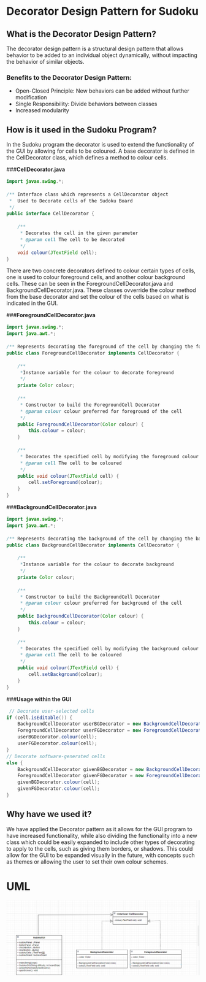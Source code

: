 # Decorator Design Pattern for Sudoku

## What is the Decorator Design Pattern?
The decorator design pattern is a structural design pattern that allows behavior to be added to an individual object dynamically, without impacting the behavior of similar objects. 

### **Benefits to the Decorator Design Pattern:**
- Open-Closed Principle: New behaviors can be added without further modification
- Single Responsibility: Divide behaviors between classes
 - Increased modularity 
 
## How is it used in the Sudoku Program?
In the Sudoku program the decorator is used to extend the functionality of the GUI by allowing for cells to be coloured. 
A base decorator is defined in the CellDecorator class, which defines a method to colour cells.

###**CellDecorator.java**
```java
import javax.swing.*;

/** Interface class which represents a CellDecorator object
 *  Used to Decorate cells of the Sudoku Board
 */
public interface CellDecorator {

    /**
     * Decorates the cell in the given parameter
     * @param cell The cell to be decorated
     */
    void colour(JTextField cell);
}

```

There are two concrete decorators defined to colour certain types of cells, one is used to colour foreground cells, and another colour background cells. These can be seen in the ForegroundCellDecorator.java and BackgroundCellDecorator.java. These classes ovverride the colour method from the base decorator and set the colour of the cells based on what is indicated in the GUI.

###**ForegroundCellDecorator.java**
```java
import javax.swing.*;
import java.awt.*;

/** Represents decorating the foreground of the cell by changing the foreground colour */
public class ForegroundCellDecorator implements CellDecorator {

    /**
     *Instance variable for the colour to decorate foreground
     */
    private Color colour;

    /**
     * Constructor to build the ForegroundCell Decorator
     * @param colour colour preferred for foreground of the cell
     */
    public ForegroundCellDecorator(Color colour) {
        this.colour = colour;
    }

    /**
     * Decorates the specified cell by modifying the foreground colour
     * @param cell The cell to be coloured
     */
    public void colour(JTextField cell) {
        cell.setForeground(colour);
    }
}
```

###**BackgroundCellDecorator.java**
```java
import javax.swing.*;
import java.awt.*;

/** Represents decorating the background of the cell by changing the background colour */
public class BackgroundCellDecorator implements CellDecorator {

    /**
     *Instance variable for the colour to decorate background
     */
    private Color colour;

    /**
     * Constructor to build the BackgroundCell Decorator
     * @param colour colour preferred for background of the cell
     */
    public BackgroundCellDecorator(Color colour) {
        this.colour = colour;
    }

    /**
     * Decorates the specified cell by modifying the background colour
     * @param cell The cell to be coloured
     */
    public void colour(JTextField cell) {
        cell.setBackground(colour);
    }
}

```

###**Usage within the GUI**
```java
 // Decorate user-selected cells
if (cell.isEditable()) {
    BackgroundCellDecorator userBGDecorator = new BackgroundCellDecorator(new Color(211, 245, 187,255));
    ForegroundCellDecorator userFGDecorator = new ForegroundCellDecorator(new Color(66, 135, 26, 255));
    userBGDecorator.colour(cell);
    userFGDecorator.colour(cell);
}
// Decorate software-generated cells
else {
    BackgroundCellDecorator givenBGDecorator = new BackgroundCellDecorator(new Color(171, 230, 133, 255));
    ForegroundCellDecorator givenFGDecorator = new ForegroundCellDecorator(new Color(48, 96, 19, 255));
    givenBGDecorator.colour(cell);
    givenFGDecorator.colour(cell);
}
```
## Why have we used it?
We have applied the Decorator pattern as it allows for the GUI program to have increased functionality, while also dividing the functionality into a new class which could be easily expanded to include other types of decorating to apply to the cells, such as giving them borders, or shadows. This could allow for the GUI to be expanded visually in the future, with concepts such as themes or allowing the user to set their own colour schemes.

# UML
![Decorator UML](../data/Decorator-UML.png)
